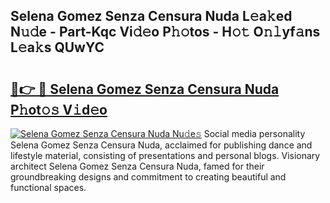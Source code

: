 ## Selena Gomez Senza Censura Nuda L𝚎a𝚔ed N𝚞𝚍e - Part-Kqc Vi𝚍𝚎o P𝚑𝚘tos - H𝚘𝚝 O𝚗𝚕yf𝚊ns L𝚎a𝚔s QUwYC

# <h2><a href="http://kf0ftnj.oniu.top/?m=Selena+Gomez+Senza+Censura+Nuda">🔗👉 🔴 Selena Gomez Senza Censura Nuda P𝚑ot𝚘𝚜 V𝚒d𝚎o</a></h2>

[![Selena Gomez Senza Censura Nuda Nu𝚍e𝚜](https://i.imgur.com/0qMVB7G.gif)](http://kf0ftnj.oniu.top/?m=Selena+Gomez+Senza+Censura+Nuda)
Social media personality Selena Gomez Senza Censura Nuda, acclaimed for publishing dance and lifestyle material, consisting of presentations and personal blogs. Visionary architect Selena Gomez Senza Censura Nuda, famed for their groundbreaking designs and commitment to creating beautiful and functional spaces.  
